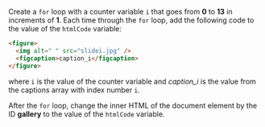 Create a `for` loop with a counter variable `i` that goes from **0** to **13** in increments of **1**. Each time through the `for` loop, add the following code to the value of the `htmlCode` variable:

```html
<figure>
  <img alt=" " src="slidei.jpg" />
  <figcaption>caption_i</figcaption>
</figure>
```

where `i` is the value of the counter variable and _caption_i_ is the value from the captions array with index number `i`.

After the `for` loop, change the inner HTML of the document element by the ID **gallery** to the value of the `htmlCode` variable.
